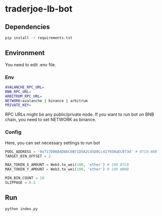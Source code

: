 # traderjoe-lb-bot
## Dependencies
```bash
pip install -r requirements.txt
```
## Environment
You need to edit .env file.
### Env
```bash
AVALANCHE_RPC_URL=
BNB_RPC_URL= 
ARBITRUM_RPC_URL=
NETWORK=avalanche | binance | arbitrum
PRIVATE_KEY=
```
RPC URLs might be any public/private node.
If you want to run bot on BNB chain, you need to set NETWORK as binance.

### Config
Here, you can set necessary settings to run bot
```python
POOL_ADDRESS = '0x717D06B4D8bC6B71D5A2C45D8Cc417930aEC073d' # BTCB-BNB
TARGET_BIN_OFFSET = 2

MAX_TOKEN_X_AMOUNT = Web3.to_wei(100, 'ether') # 100 BTCB
MAX_TOKEN_Y_AMOUNT = Web3.to_wei(100, 'ether') # 100 WBNB

MIN_BIN_COUNT = 10
SLIPPAGE = 0.5
```

## Run

```bash
python index.py
```